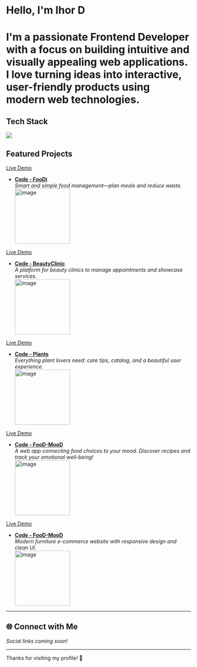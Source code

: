 <h1> Hello, I'm Ihor D<h1/> 

I'm a passionate **Frontend Developer** with a focus on building intuitive and visually appealing web applications. I love turning ideas into interactive, user-friendly products using modern web technologies.

##  Tech Stack

<p>
  <a href="https://skillicons.dev">
    <img src="https://skillicons.dev/icons?i=css,sass,html,js,react,git,figma" />
  </a>
</p>


##  Featured Projects

<a href="https://recordline1.github.io/FooDi/">Live Demo</a> 
- [**Code - FooDi**](https://github.com/Recordline1/FooDi)  
  *Smart and simple food management—plan meals and reduce waste.*
  <div><img width="150" height="auto" alt="image" src="https://github.com/user-attachments/assets/fe53038b-fa75-4898-a467-4ccc0402c07e" /><div/>
  
<a href="https://recordline1.github.io/BeautyClinic/">Live Demo</a>
- [**Code - BeautyClinic**](https://github.com/Recordline1/BeautyClinic) <br>
  *A platform for beauty clinics to manage appointments and showcase services.*
  <div><img width="150" height="auto" alt="image" src="https://github.com/user-attachments/assets/4fbfbfa8-c386-41ea-a92f-90f6e0223009" /><div/>  
  
<a href="https://recordline1.github.io/Plants/">Live Demo</a> 
- [**Code - Plants**](https://github.com/Recordline1/Plants)  
  *Everything plant lovers need: care tips, catalog, and a beautiful user experience.*
  <div><img width="150" height="auto" alt="image" src="https://github.com/user-attachments/assets/f152ce28-d3c7-4de8-9fbe-5c2ef3d5d653" /><div/>
  
<a href="https://recordline1.github.io/FooD-MooD/">Live Demo</a>   
- [**Code - FooD-MooD**](https://github.com/Recordline1/FooD-MooD)  
  *A web app connecting food choices to your mood. Discover recipes and track your emotional well-being!*
  <div><img width="150" height="auto" alt="image" src="https://github.com/user-attachments/assets/9a0883b7-0a27-4a5d-925e-c4c1b6f8fd63" /><div/>

<a href="https://recordline1.github.io/Furniture-store/">Live Demo</a>   
- [**Code - FooD-MooD**](https://(https://github.com/Recordline1/Furniture-store))  
  *Modern furniture e-commerce website with responsive design and clean UI.*
  <div><img width="150" height="auto" alt="image" src="https://github.com/user-attachments/assets/a5ea8982-8e5b-4729-af69-dcfa7ad9d9e1" /><div/>
   

---

## 🌐 Connect with Me

<!--
[LinkedIn]()
[Twitter]()
[Portfolio]()
-->

*Social links coming soon!*

---

<!-- Optional Fun Fact/Quote Section -->
<!--
> “Code is like humor. When you have to explain it, it’s bad.” – Cory House
-->

Thanks for visiting my profile! 🚀

